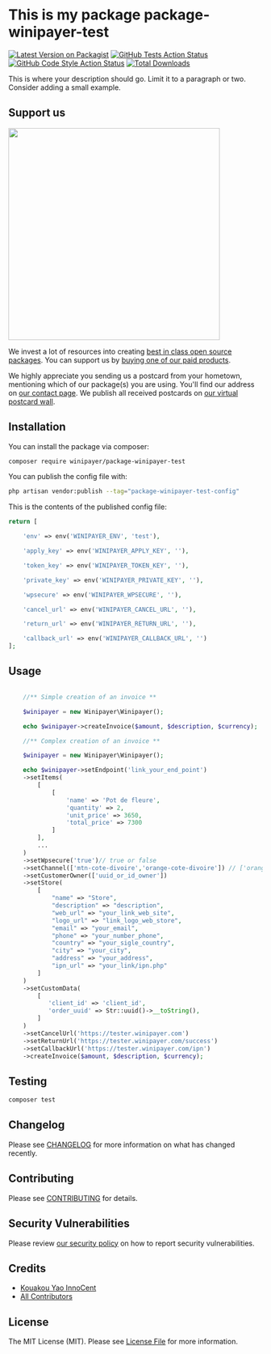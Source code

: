 # This is my package package-winipayer-test

[![Latest Version on Packagist](https://img.shields.io/packagist/v/winipayer/package-winipayer-test.svg?style=flat-square)](https://packagist.org/packages/winipayer/package-winipayer-test)
[![GitHub Tests Action Status](https://img.shields.io/github/actions/workflow/status/winipayer/package-winipayer-test/run-tests.yml?branch=main&label=tests&style=flat-square)](https://github.com/winipayer/package-winipayer-test/actions?query=workflow%3Arun-tests+branch%3Amain)
[![GitHub Code Style Action Status](https://img.shields.io/github/actions/workflow/status/winipayer/package-winipayer-test/fix-php-code-style-issues.yml?branch=main&label=code%20style&style=flat-square)](https://github.com/winipayer/package-winipayer-test/actions?query=workflow%3A"Fix+PHP+code+style+issues"+branch%3Amain)
[![Total Downloads](https://img.shields.io/packagist/dt/winipayer/package-winipayer-test.svg?style=flat-square)](https://packagist.org/packages/winipayer/package-winipayer-test)

This is where your description should go. Limit it to a paragraph or two. Consider adding a small example.

## Support us

[<img src="https://github-ads.s3.eu-central-1.amazonaws.com/package-winipayer-test.jpg?t=1" width="419px" />](https://spatie.be/github-ad-click/package-winipayer-test)

We invest a lot of resources into creating [best in class open source packages](https://spatie.be/open-source). You can support us by [buying one of our paid products](https://spatie.be/open-source/support-us).

We highly appreciate you sending us a postcard from your hometown, mentioning which of our package(s) you are using. You'll find our address on [our contact page](https://spatie.be/about-us). We publish all received postcards on [our virtual postcard wall](https://spatie.be/open-source/postcards).

## Installation

You can install the package via composer:

```bash
composer require winipayer/package-winipayer-test
```

You can publish the config file with:

```bash
php artisan vendor:publish --tag="package-winipayer-test-config"
```

This is the contents of the published config file:

```php
return [

    'env' => env('WINIPAYER_ENV', 'test'),

    'apply_key' => env('WINIPAYER_APPLY_KEY', ''),

    'token_key' => env('WINIPAYER_TOKEN_KEY', ''),

    'private_key' => env('WINIPAYER_PRIVATE_KEY', ''),

    'wpsecure' => env('WINIPAYER_WPSECURE', ''),

    'cancel_url' => env('WINIPAYER_CANCEL_URL', ''),

    'return_url' => env('WINIPAYER_RETURN_URL', ''),

    'callback_url' => env('WINIPAYER_CALLBACK_URL', '')
];
```

## Usage

```php

    //** Simple creation of an invoice **

    $winipayer = new Winipayer\Winipayer();

    echo $winipayer->createInvoice($amount, $description, $currency);

    //** Complex creation of an invoice **

    $winipayer = new Winipayer\Winipayer();

    echo $winipayer->setEndpoint('link_your_end_point')
    ->setItems(
        [
            [
                'name' => 'Pot de fleure',
                'quantity' => 2,
                'unit_price' => 3650,
                'total_price' => 7300
            ]
        ],
        ...
    )
    ->setWpsecure('true')// true or false
    ->setChannel(['mtn-cote-divoire','orange-cote-divoire']) // ['orange-cote-divoire','mtn-cote-divoire','wave-cote-divoire','stripe','cinetpay-ml','cinetpay-sn','cinetpay-tg','cinetpay-bf','cinetpay-bj','cinetpay-ne']
    ->setCustomerOwner(['uuid_or_id_owner'])
    ->setStore(
        [
            "name" => "Store",
            "description" => "description",
            "web_url" => "your_link_web_site",
            "logo_url" => "link_logo_web_store",
            "email" => "your_email",
            "phone" => "your_number_phone",
            "country" => "your_sigle_country",
            "city" => "your_city",
            "address" => "your_address",
            "ipn_url" => "your_link/ipn.php"
        ]
    )
    ->setCustomData(
        [
           'client_id' => 'client_id',
           'order_uuid' => Str::uuid()->__toString(),
        ]
    )
    ->setCancelUrl('https://tester.winipayer.com')
    ->setReturnUrl('https://tester.winipayer.com/success')
    ->setCallbackUrl('https://tester.winipayer.com/ipn')
    ->createInvoice($amount, $description, $currency);

```

## Testing

```bash
composer test
```

## Changelog

Please see [CHANGELOG](CHANGELOG.md) for more information on what has changed recently.

## Contributing

Please see [CONTRIBUTING](CONTRIBUTING.md) for details.

## Security Vulnerabilities

Please review [our security policy](../../security/policy) on how to report security vulnerabilities.

## Credits

-   [Kouakou Yao InnoCent](https://github.com/gitkyi)
-   [All Contributors](../../contributors)

## License

The MIT License (MIT). Please see [License File](LICENSE.md) for more information.
